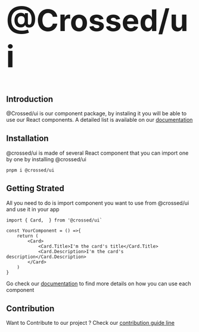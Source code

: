 <h1 style="border-bottom: 0; font-size: 5rem; ">@Crossed/ui</h1>

## Introduction

@Crossed/ui is our component package, by instaling it you will be able to use our React components.
A detailed list is available on our [documentation](https://paymium.github.io/crossed/ui/Card)

## Installation

@crossed/ui is made of several React component that you can import one by one by installing @crossed/ui

```
pnpm i @crossed/ui
```

## Getting Strated

All you need to do is import component you want to use from @crossed/ui and use it in your app

```
import { Card,  } from '@crossed/ui`

const YourComponent = () =>{
    return (
        <Card>
            <Card.Title>I'm the card's title</Card.Title>
            <Card.Description>I'm the card's description</Card.Description>
        </Card>
    )
}
```

Go check our [documentation](https://paymium.github.io/crossed/ui/Card) to find more details on how you can use each component

## Contribution

Want to Contribute to our project ? Check our [contribution guide line](../../CONTRIBUTING.MD)
